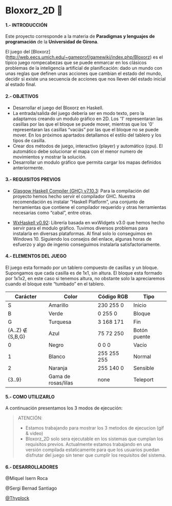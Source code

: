 # Bloxorz_2D :space_invader:
#### 1.- INTRODUCCIÓN

Este proyecto corresponde a la materia de **Paradigmas y lenguajes de programación** de la **Universidad de Girona**.

El juego del [Bloxorz] (http://web.eecs.umich.edu/~gameprof/gamewiki/index.php/Bloxorz) es el típico juego rompecabezas que se puede enmarcar en los clásicos problemas de la inteligencia artificial de planificación: dado un mundo con unas reglas que definen unas acciones que cambian el estado del mundo, decidir si existe una secuencia de acciones que nos lleven del estado inicial al estado final.

#### 2.- OBJETIVOS

- Desarrollar el juego del Bloxorz en Haskell.
- La entrada/salida del juego debería ser en modo texto, pero la adaptamos creando un modulo gráfico en 2D. Los '1' representaran las casillas por las que el bloque se puede mover, mientras que los '0' representaran las casillas “vaciás” por las que el bloque no se puede mover. En los próximos apartados detallamos el estilo del tablero y los tipos de casilla.
- Crear dos métodos de juego, interactivo (player) y automático (cpu). El automático debe solucionar el mapa con el menor numero de movimientos y mostrar la solución.
- Desarrollar un modulo gráfico que permita cargar los mapas definidos anteriormente.

#### 3.- REQUISITOS PREVIOS

- [Glasgow Haskell Compiler (GHC) v7.10.3](https://www.haskell.org/platform/): Para la compilación del proyecto hemos hecho servir el compilador GHC. Nuestra recomendación es instalar “Haskell Platform”, una conjunto de herramientas que contiene el compilador requerido y otras herramientas necesarias como “cabal”, entre otras.

- [WxHaskell v0.92](https://wiki.haskell.org/WxHaskell/Windows): Librería basada en wxWidgets v3.0 que hemos hecho servir para el modulo gráfico. Tuvimos diversos problemas para instalarla en diversas plataformas. Al final solo lo conseguimos en Windows 10. Siguiendo los consejos del enlace, algunas horas de esfuerzo y algo de ingenio conseguimos instalarla satisfactoriamente.

#### 4.- ELEMENTOS DEL JUEGO

El juego esta formado por un tablero compuesto de casillas y un bloque. Supongamos que cada casilla es de 1x1, sin altura. El bloque esta formado por 1x1x2, en este caso si tenemos altura, no obstante solo la apreciaremos cuando el bloque este “tumbado” en el tablero.

| Carácter | Color | Código RGB | Tipo |
| --- | --- | --- | --- |
| S | Amarillo | 230 255 0 | Inicio |
| B | Verde | 0 255 0 | Bloque |
| G | Turquesa | 3 168 171 | Fin |
| {A..Z} ∉ {S,B,G} | Azul | 75 72 250 | Botón puente |
| 0 | Negro | 0 0 0 | Vacío |
| 1 | Blanco | 255 255 255 | Normal |
| 2 | Naranja | 255 140 0 | Sensible |
| {3..9} | Gama de rosas/lilas | none | Teleport |


#### 5.- COMO UTILIZARLO

A continuación presentamos los 3 modos de ejecución:
> ATENCIÓN:
> - Estamos trabajando para mostrar los 3 metodos de ejecucion (gif & video)
> - Bloxorz_2D solo sera ejecutable en los sistemas que cumplan los requisitos previos. Actualmente estamos trabajando en una versión compilada estaticamente para que los usuarios puedan disfrutar del juego sin tener que cumplir los requisitos del sistema.

#### 6.- DESARROLLADORES

@Miquel Isern Roca

@Sergi Bernad Santiago

[@Thyplock](https://github.com/BrunoAltadill)
